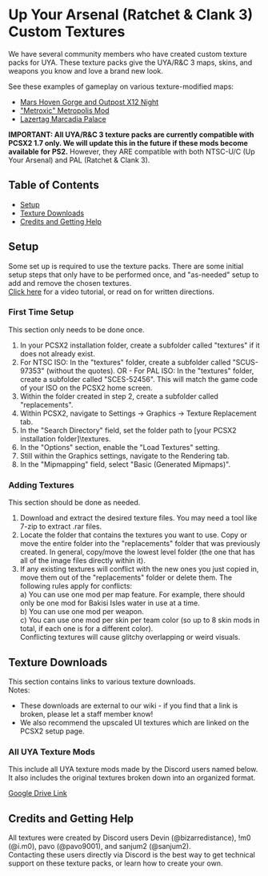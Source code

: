 # Up Your Arsenal (Ratchet & Clank 3) Custom Textures

We have several community members who have created custom texture packs for UYA. These texture packs give the UYA/R&C 3 maps, skins, and weapons you know and love a brand new look.  

See these examples of gameplay on various texture-modified maps:  
- [Mars Hoven Gorge and Outpost X12 Night](https://www.youtube.com/watch?v=CNwz_Zes7kQ)
- ["Metroxic" Metropolis Mod](https://www.youtube.com/watch?v=upLPPcDtHkE)
- [Lazertag Marcadia Palace](https://www.youtube.com/watch?v=er6LzNtXjJ4)


__IMPORTANT: All UYA/R&C 3 texture packs are currently compatible with PCSX2 1.7 only. We will update this in the future if these mods become available for PS2.__ However, they ARE compatible with both NTSC-U/C (Up Your Arsenal) and PAL (Ratchet & Clank 3).

## Table of Contents

- [Setup](#setup)
- [Texture Downloads](#texture-downloads)
- [Credits and Getting Help](#credits-and-getting-help)


## Setup
Some set up is required to use the texture packs. There are some initial setup steps that only have to be performed once, and "as-needed" setup to add and remove the chosen textures.  
[Click here](https://www.youtube.com/watch?v=DeIxdx_K-Bg) for a video tutorial, or read on for written directions.  

### First Time Setup
This section only needs to be done once.  
1. In your PCSX2 installation folder, create a subfolder called "textures" if it does not already exist.  
2. For NTSC ISO: In the "textures" folder, create a subfolder called "SCUS-97353" (without the quotes). OR - For PAL ISO: In the "textures" folder, create a subfolder called "SCES-52456". This will match the game code of your ISO on the PCSX2 home screen.  
3. Within the folder created in step 2, create a subfolder called "replacements".  
4. Within PCSX2, navigate to Settings -> Graphics -> Texture Replacement tab.  
5. In the "Search Directory" field, set the folder path to [your PCSX2 installation folder]\textures.  
6. In the "Options" section, enable the "Load Textures" setting.
7. Still within the Graphics settings, navigate to the Rendering tab.  
8. In the "Mipmapping" field, select "Basic (Generated Mipmaps)".  

### Adding Textures
This section should be done as needed.  
1. Download and extract the desired texture files. You may need a tool like 7-zip to extract .rar files.  
2. Locate the folder that contains the textures you want to use. Copy or move the entire folder into the "replacements" folder that was previously created. In general, copy/move the lowest level folder (the one that has all of the image files directly within it).  
3. If any existing textures will conflict with the new ones you just copied in, move them out of the "replacements" folder or delete them. The following rules apply for conflicts:  
  a) You can use one mod per map feature. For example, there should only be one mod for Bakisi Isles water in use at a time.  
  b) You can use one mod per weapon.  
  c) You can use one mod per skin per team color (so up to 8 skin mods in total, if each one is for a different color).  
  Conflicting textures will cause glitchy overlapping or weird visuals.  


## Texture Downloads
This section contains links to various texture downloads.  
Notes:  
- These downloads are external to our wiki - if you find that a link is broken, please let a staff member know!  
- We also recommend the upscaled UI textures which are linked on the PCSX2 setup page.

### All UYA Texture Mods
This include all UYA texture mods made by the Discord users named below. It also includes the original textures broken down into an organized format.

[Google Drive Link](https://drive.google.com/drive/folders/1CG4r_UoOpxVk4NLWz34Q3W6oJCBZoZgy)


## Credits and Getting Help
All textures were created by Discord users Devin (@bizarredistance), !m0 (@i.m0), pavo (@pavo9001), and sanjum2 (@sanjum2).  
Contacting these users directly via Discord is the best way to get technical support on these texture packs, or learn how to create your own.
